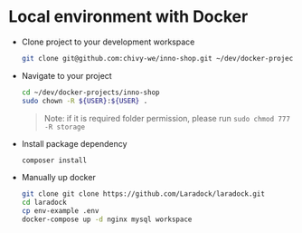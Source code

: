 # Local environment with Docker

* Clone project to your development workspace

    ```bash
    git clone git@github.com:chivy-we/inno-shop.git ~/dev/docker-projects/inno-shop
    ```

* Navigate to your project

    ```bash
    cd ~/dev/docker-projects/inno-shop
    sudo chown -R ${USER}:${USER} .
    ```
    > Note: if it is required folder permission, please run `sudo chmod 777 -R storage`
    

* Install package dependency

    ```bash
    composer install
    ```

* Manually up docker

    ```bash
    git clone git clone https://github.com/Laradock/laradock.git
    cd laradock
    cp env-example .env
    docker-compose up -d nginx mysql workspace 
    ```
